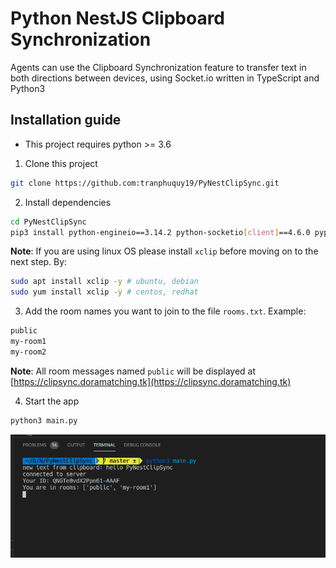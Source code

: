 # Python NestJS Clipboard Synchronization

Agents can use the Clipboard Synchronization feature to transfer text in both directions between devices, using Socket.io written in TypeScript and Python3

## Installation guide

* This project requires python >= 3.6

1. Clone this project

```bash
git clone https://github.com:tranphuquy19/PyNestClipSync.git
```

2. Install dependencies

```bash
cd PyNestClipSync
pip3 install python-engineio==3.14.2 python-socketio[client]==4.6.0 pyperclip aiohttp python-socketio[asyncio_client]
```

**Note**: If you are using linux OS please install `xclip` before moving on to the next step. By:

```bash
sudo apt install xclip -y # ubuntu, debian
sudo yum install xclip -y # centos, redhat
```

3. Add the room names you want to join to the file `rooms.txt`. Example:

```bash
public
my-room1
my-room2
```

**Note**: All room messages named `public` will be displayed at [https://clipsync.doramatching.tk](https://clipsync.doramatching.tk)

4. Start the app

```bash
python3 main.py
```

![demo](/demo.png)